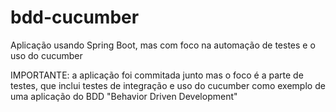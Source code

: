 # bdd-cucumber
Aplicação usando Spring Boot, mas com foco na automação de testes e o uso do cucumber

IMPORTANTE: a aplicação foi commitada junto mas o foco é a parte de testes, que inclui testes de integração e uso do cucumber como exemplo de uma aplicação do BDD "Behavior Driven Development"
